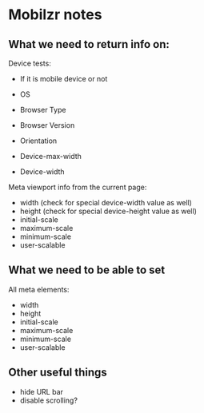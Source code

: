 Mobilzr notes
=============

What we need to return info on:
-------------------------------

Device tests:

* If it is mobile device or not
* OS
* Browser Type
* Browser Version

* Orientation
* Device-max-width
* Device-width

Meta viewport info from the current page:

* width (check for special device-width value as well)
* height (check for special device-height value as well)
* initial-scale
* maximum-scale
* minimum-scale
* user-scalable


What we need to be able to set
------------------------------

All meta elements:

* width
* height
* initial-scale
* maximum-scale
* minimum-scale
* user-scalable


Other useful things
------------------------------

* hide URL bar
* disable scrolling?